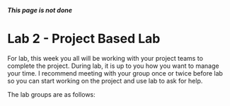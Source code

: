 ***This page is not done***



#  Lab 2 - Project Based Lab

For lab, this week you all will be working with your project teams to complete the project. During lab, it is up to you how you want to manage your time. I recommend meeting with your group once or twice before lab so you can start working on the project and use lab to ask for help. 



The lab groups are as follows: 



